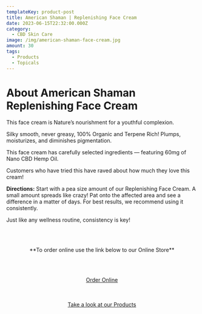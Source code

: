 ```yaml
---
templateKey: product-post
title: American Shaman | Replenishing Face Cream
date: 2023-06-15T22:32:00.000Z
category:
  - CBD Skin Care
image: /img/american-shaman-face-cream.jpg
amount: 30
tags:
  - Products
  - Topicals
---
```

# **About American Shaman Replenishing Face Cream**

This face cream is Nature’s nourishment for a youthful complexion. 

Silky smooth, never greasy, 100% Organic and Terpene Rich! Plumps, moisturizes, and diminishes pigmentation. 

This face cream has carefully selected ingredients — featuring 60mg of Nano CBD Hemp Oil. 

Customers who have tried this have raved about how much they love this cream!

**Directions:** Start with a pea size amount of our Replenishing Face Cream. A small amount spreads like crazy! Pat onto the affected area and see a difference in a matter of days. For best results, we recommend using it consistently.

Just like any wellness routine, consistency is key!



<br><br>



<Center>



\*\*To order online use the link below to our Online Store\*\*



<br><br>



<Center><a class="link-view-more-products" target="_blank" href="https://capitalcbd.shop/shop-online/">Order Online</a></



<br><br><br>



<Center><a class="link-view-more-products" target="_blank" href="https://capitalamericanshaman.com/products">Take a look at our Products</a></Center>



<br><br>